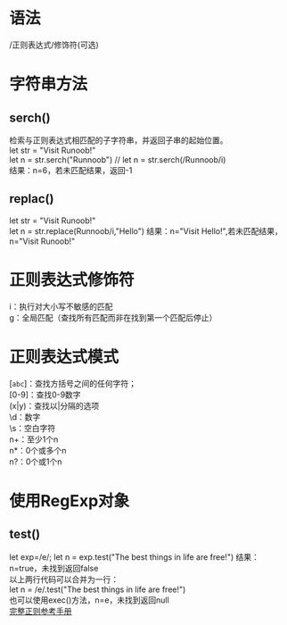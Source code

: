 # 语法
/正则表达式/修饰符(可选)

# 字符串方法
## serch()
检索与正则表达式相匹配的子字符串，并返回子串的起始位置。  
let str = "Visit Runoob!"  
let n = str.serch("Runnoob")  // let n = str.serch(/Runnoob/i)  
结果：n=6，若未匹配结果，返回-1  
## replac()
let str = "Visit Runoob!"  
let n = str.replace(Runnoob/i,"Hello")
结果：n="Visit Hello!",若未匹配结果，n="Visit Runoob!"

# 正则表达式修饰符
i：执行对大小写不敏感的匹配  
g：全局匹配（查找所有匹配而非在找到第一个匹配后停止）

# 正则表达式模式
[`abc`]：查找方括号之间的任何字符；  
[0-9]：查找0-9数字  
(x|y)：查找以|分隔的选项  
\d：数字  
\s：空白字符  
n+：至少1个n  
n*：0个或多个n  
n?：0个或1个n

# 使用RegExp对象
## test()
let exp=/e/;
let n = exp.test("The best things in life are free!")
结果：n=true，未找到返回false  
以上两行代码可以合并为一行：  
let n = /e/.test("The best things in life are free!")  
也可以使用exec()方法，n=e，未找到返回null  
<a href="https://www.runoob.com/jsref/jsref-obj-regexp.html">完整正则参考手册</a>


